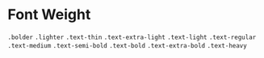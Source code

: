 # Font Weight

`.bolder`
`.lighter`
`.text-thin`
`.text-extra-light`
`.text-light`
`.text-regular`
`.text-medium`
`.text-semi-bold`
`.text-bold`
`.text-extra-bold`
`.text-heavy`
